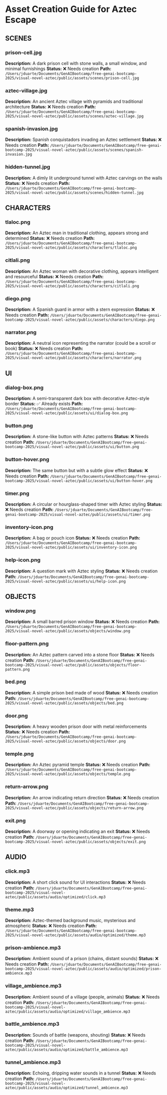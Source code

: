 # Asset Creation Guide for Aztec Escape

## SCENES

### prison-cell.jpg
**Description:** A dark prison cell with stone walls, a small window, and minimal furnishings
**Status:** ❌ Needs creation
**Path:** `/Users/jduarte/Documents/GenAIBootcamp/free-genai-bootcamp-2025/visual-novel-aztec/public/assets/scenes/prison-cell.jpg`

### aztec-village.jpg
**Description:** An ancient Aztec village with pyramids and traditional architecture
**Status:** ❌ Needs creation
**Path:** `/Users/jduarte/Documents/GenAIBootcamp/free-genai-bootcamp-2025/visual-novel-aztec/public/assets/scenes/aztec-village.jpg`

### spanish-invasion.jpg
**Description:** Spanish conquistadors invading an Aztec settlement
**Status:** ❌ Needs creation
**Path:** `/Users/jduarte/Documents/GenAIBootcamp/free-genai-bootcamp-2025/visual-novel-aztec/public/assets/scenes/spanish-invasion.jpg`

### hidden-tunnel.jpg
**Description:** A dimly lit underground tunnel with Aztec carvings on the walls
**Status:** ❌ Needs creation
**Path:** `/Users/jduarte/Documents/GenAIBootcamp/free-genai-bootcamp-2025/visual-novel-aztec/public/assets/scenes/hidden-tunnel.jpg`

## CHARACTERS

### tlaloc.png
**Description:** An Aztec man in traditional clothing, appears strong and determined
**Status:** ❌ Needs creation
**Path:** `/Users/jduarte/Documents/GenAIBootcamp/free-genai-bootcamp-2025/visual-novel-aztec/public/assets/characters/tlaloc.png`

### citlali.png
**Description:** An Aztec woman with decorative clothing, appears intelligent and resourceful
**Status:** ❌ Needs creation
**Path:** `/Users/jduarte/Documents/GenAIBootcamp/free-genai-bootcamp-2025/visual-novel-aztec/public/assets/characters/citlali.png`

### diego.png
**Description:** A Spanish guard in armor with a stern expression
**Status:** ❌ Needs creation
**Path:** `/Users/jduarte/Documents/GenAIBootcamp/free-genai-bootcamp-2025/visual-novel-aztec/public/assets/characters/diego.png`

### narrator.png
**Description:** A neutral icon representing the narrator (could be a scroll or book)
**Status:** ❌ Needs creation
**Path:** `/Users/jduarte/Documents/GenAIBootcamp/free-genai-bootcamp-2025/visual-novel-aztec/public/assets/characters/narrator.png`

## UI

### dialog-box.png
**Description:** A semi-transparent dark box with decorative Aztec-style border
**Status:** ✅ Already exists
**Path:** `/Users/jduarte/Documents/GenAIBootcamp/free-genai-bootcamp-2025/visual-novel-aztec/public/assets/ui/dialog-box.png`

### button.png
**Description:** A stone-like button with Aztec patterns
**Status:** ❌ Needs creation
**Path:** `/Users/jduarte/Documents/GenAIBootcamp/free-genai-bootcamp-2025/visual-novel-aztec/public/assets/ui/button.png`

### button-hover.png
**Description:** The same button but with a subtle glow effect
**Status:** ❌ Needs creation
**Path:** `/Users/jduarte/Documents/GenAIBootcamp/free-genai-bootcamp-2025/visual-novel-aztec/public/assets/ui/button-hover.png`

### timer.png
**Description:** A circular or hourglass-shaped timer with Aztec styling
**Status:** ❌ Needs creation
**Path:** `/Users/jduarte/Documents/GenAIBootcamp/free-genai-bootcamp-2025/visual-novel-aztec/public/assets/ui/timer.png`

### inventory-icon.png
**Description:** A bag or pouch icon
**Status:** ❌ Needs creation
**Path:** `/Users/jduarte/Documents/GenAIBootcamp/free-genai-bootcamp-2025/visual-novel-aztec/public/assets/ui/inventory-icon.png`

### help-icon.png
**Description:** A question mark with Aztec styling
**Status:** ❌ Needs creation
**Path:** `/Users/jduarte/Documents/GenAIBootcamp/free-genai-bootcamp-2025/visual-novel-aztec/public/assets/ui/help-icon.png`

## OBJECTS

### window.png
**Description:** A small barred prison window
**Status:** ❌ Needs creation
**Path:** `/Users/jduarte/Documents/GenAIBootcamp/free-genai-bootcamp-2025/visual-novel-aztec/public/assets/objects/window.png`

### floor-pattern.png
**Description:** An Aztec pattern carved into a stone floor
**Status:** ❌ Needs creation
**Path:** `/Users/jduarte/Documents/GenAIBootcamp/free-genai-bootcamp-2025/visual-novel-aztec/public/assets/objects/floor-pattern.png`

### bed.png
**Description:** A simple prison bed made of wood
**Status:** ❌ Needs creation
**Path:** `/Users/jduarte/Documents/GenAIBootcamp/free-genai-bootcamp-2025/visual-novel-aztec/public/assets/objects/bed.png`

### door.png
**Description:** A heavy wooden prison door with metal reinforcements
**Status:** ❌ Needs creation
**Path:** `/Users/jduarte/Documents/GenAIBootcamp/free-genai-bootcamp-2025/visual-novel-aztec/public/assets/objects/door.png`

### temple.png
**Description:** An Aztec pyramid temple
**Status:** ❌ Needs creation
**Path:** `/Users/jduarte/Documents/GenAIBootcamp/free-genai-bootcamp-2025/visual-novel-aztec/public/assets/objects/temple.png`

### return-arrow.png
**Description:** An arrow indicating return direction
**Status:** ❌ Needs creation
**Path:** `/Users/jduarte/Documents/GenAIBootcamp/free-genai-bootcamp-2025/visual-novel-aztec/public/assets/objects/return-arrow.png`

### exit.png
**Description:** A doorway or opening indicating an exit
**Status:** ❌ Needs creation
**Path:** `/Users/jduarte/Documents/GenAIBootcamp/free-genai-bootcamp-2025/visual-novel-aztec/public/assets/objects/exit.png`

## AUDIO

### click.mp3
**Description:** A short click sound for UI interactions
**Status:** ❌ Needs creation
**Path:** `/Users/jduarte/Documents/GenAIBootcamp/free-genai-bootcamp-2025/visual-novel-aztec/public/assets/audio/optimized/click.mp3`

### theme.mp3
**Description:** Aztec-themed background music, mysterious and atmospheric
**Status:** ❌ Needs creation
**Path:** `/Users/jduarte/Documents/GenAIBootcamp/free-genai-bootcamp-2025/visual-novel-aztec/public/assets/audio/optimized/theme.mp3`

### prison-ambience.mp3
**Description:** Ambient sound of a prison (chains, distant sounds)
**Status:** ❌ Needs creation
**Path:** `/Users/jduarte/Documents/GenAIBootcamp/free-genai-bootcamp-2025/visual-novel-aztec/public/assets/audio/optimized/prison-ambience.mp3`

### village_ambience.mp3
**Description:** Ambient sound of a village (people, animals)
**Status:** ❌ Needs creation
**Path:** `/Users/jduarte/Documents/GenAIBootcamp/free-genai-bootcamp-2025/visual-novel-aztec/public/assets/audio/optimized/village_ambience.mp3`

### battle_ambience.mp3
**Description:** Sounds of battle (weapons, shouting)
**Status:** ❌ Needs creation
**Path:** `/Users/jduarte/Documents/GenAIBootcamp/free-genai-bootcamp-2025/visual-novel-aztec/public/assets/audio/optimized/battle_ambience.mp3`

### tunnel_ambience.mp3
**Description:** Echoing, dripping water sounds in a tunnel
**Status:** ❌ Needs creation
**Path:** `/Users/jduarte/Documents/GenAIBootcamp/free-genai-bootcamp-2025/visual-novel-aztec/public/assets/audio/optimized/tunnel_ambience.mp3`

